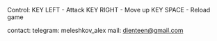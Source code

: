 Control:
KEY LEFT - Attack
KEY RIGHT - Move up
KEY SPACE - Reload game


contact:
telegram: meleshkov_alex
mail: dienteen@gmail.com
